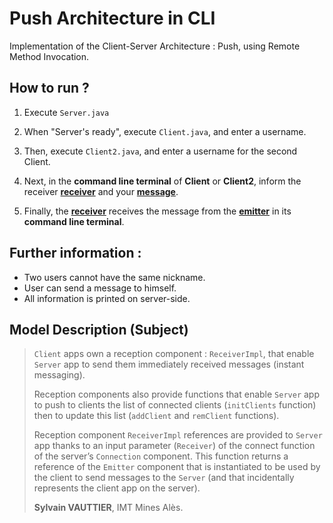 # Push Architecture in CLI

Implementation of the Client-Server Architecture : Push, using Remote Method Invocation.

## How to run ?

1. Execute <code>Server.java</code>

2. When "Server's ready", execute <code>Client.java</code>, and enter a username.

3. Then, execute <code>Client2.java</code>, and enter a username for the second Client.

4. Next, in the <b>command line terminal</b> of <b>Client</b> or <b>Client2</b>, inform the receiver <b><u>receiver</u></b> and your <b><u>message</u></b>.

5. Finally, the <b><u>receiver</u></b> receives the message from the <b><u>emitter</u></b> in its <b>command line terminal</b>.

## Further information :

- Two users cannot have the same nickname.
- User can send a message to himself.
- All information is printed on server-side.

## Model Description (Subject)

> <code>Client</code> apps own a reception component : <code>ReceiverImpl</code>, that enable <code>Server</code> app to send them immediately received messages (instant messaging).
> 
> Reception components also provide functions that enable <code>Server</code> app to push to clients the list of connected clients (<code>initClients</code> function) then to update this list (<code>addClient</code> and <code>remClient</code> functions).
> 
> Reception component <code>ReceiverImpl</code> references are provided to <code>Server</code> app thanks to an input parameter (<code>Receiver</code>) of the connect function of the server’s <code>Connection</code> component. 
> This function returns a reference of the <code>Emitter</code> component that is instantiated to be used by the client to send messages to the <code>Server</code> (and that incidentally represents the client app on the server).
> 
> <b>Sylvain VAUTTIER</b>, IMT Mines Alès.
